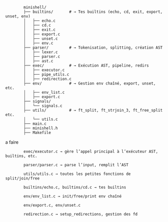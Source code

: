 
            minishell/
            ├── builtins/       # → Tes builtins (echo, cd, exit, export, unset, env)
            │   ├── echo.c
            │   ├── cd.c
            │   ├── exit.c
            │   ├── export.c
            │   ├── unset.c
            │   ├── env.c
            ├── parser/         # → Tokenisation, splitting, création AST
            │   ├── lexer.c
            │   ├── parser.c
            │   ├── ast.c
            ├── exec/           # → Exécution AST, pipeline, redirs
            │   ├── executor.c
            │   ├── pipe_utils.c
            │   ├── redirection.c
            ├── env/            # → Gestion env chaîné, export, unset, etc.
            │   ├── env_list.c
            │   ├── export.c
            ├── signals/
            │   └── signals.c
            ├── utils/          # → ft_split, ft_strjoin_3, ft_free_split etc.
            │   └── utils.c
            ├── main.c
            ├── minishell.h
            ├── Makefile


a faire

            exec/executor.c → gère l’appel principal à l’exécuteur AST, builtins, etc.

            parser/parser.c → parse l’input, remplit l’AST

            utils/utils.c → toutes les petites fonctions de split/join/free

            builtins/echo.c, builtins/cd.c → tes builtins

            env/env_list.c → init/free/print env chaîné

            env/export.c, env/unset.c

            redirection.c → setup_redirections, gestion des fd
            
